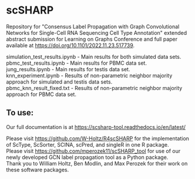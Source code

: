  # scSHARP

Repository for "Consensus Label Propagation with Graph Convolutional Networks for Single-Cell RNA Sequencing Cell Type Annotation" extended abstract submission for Learning on Graphs Conference and full paper available at https://doi.org/10.1101/2022.11.23.517739.

simulation_test_results.ipynb - Main results for both simulated data sets.    
pbmc_test_results.ipynb - Main results for PBMC data set.   
jung_results.ipynb - Main results for testis data set.    
knn_experiment.ipynb - Results of non-parametric neighbor majority approach for simulated and testis data sets.   
pbmc_knn_result_fixed.txt - Results of non-parametric neighbor majority approach for PBMC data set.   

## To use:
Our full documentation is at https://scsharp-tool.readthedocs.io/en/latest/


Please visit https://github.com/W-Holtz/R4scSHARP for the implementation of ScType, ScSorter, SCINA, scPred, and singleR in one R package.    
Please visit https://github.com/mperozek11/scSHARP_tool for use of our newly developed GCN label propagation tool as a Python package.    
Thank you to William Holtz, Ben Modlin, and Max Perozek for their work on these software packages.
